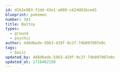 ```yaml
---
id: d1b2e983-f2dd-43e1-a088-c62dd81bced1
blueprint: pokemon
number: 343
title: Baltoy
types:
  - ground
  - psychic
author: 4d8d6ede-5963-429f-9c2f-74b897007e0c
tags:
  - basic
updated_by: 4d8d6ede-5963-429f-9c2f-74b897007e0c
updated_at: 1716482158
---
```

